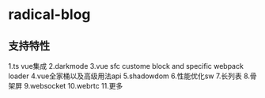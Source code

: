 # radical-blog

## 支持特性

1.ts vue集成
2.darkmode
3.vue sfc custome block and specific webpack loader
4.vue全家桶以及高级用法api
5.shadowdom
6.性能优化sw
7.长列表
8.骨架屏
9.websocket
10.webrtc
11.更多
